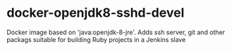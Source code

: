 # docker-openjdk8-sshd-devel
Docker image based on 'java:openjdk-8-jre'. Adds ssh server, git and other packags suitable for building Ruby projects in a Jenkins slave
